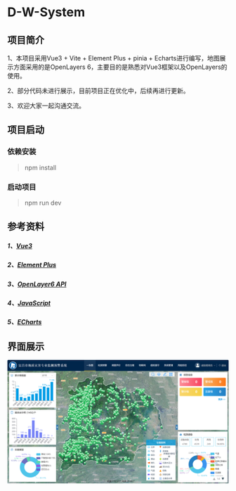 <!--
 * @Author: 陈巧龙
 * @Date: 2023-11-22 14:13:59
 * @LastEditors: Please set LastEditors
 * @LastEditTime: 2024-02-21 15:08:20
 * @FilePath: \DW-Systems\README.md
 * @Description: 
-->

# D-W-System

## 项目简介

1、本项目采用Vue3 + Vite + Element Plus + pinia + Echarts进行编写，地图展示方面采用的是OpenLayers 6，主要目的是熟悉对Vue3框架以及OpenLayers的使用。

2、部分代码未进行展示，目前项目正在优化中，后续再进行更新。

3、欢迎大家一起沟通交流。

## 项目启动

### 依赖安装

> npm install

### 启动项目

> npm run dev

## 参考资料

##### 1、[Vue3](https://cn.vuejs.org/)

##### 2、[Element Plus](https://element-plus.org/zh-CN/)

##### 3、[OpenLayer6 API](https://openlayers.org/en/v6.15.1/apidoc/)

##### 4、[JavaScript](https://developer.mozilla.org/zh-CN/docs/Web/JavaScript/Reference/Global_Objects)

##### 5、[ECharts](https://echarts.apache.org/zh/index.html)

## 界面展示
![alt 属性文本](./页面.png)
